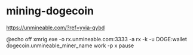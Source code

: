 # mining-dogecoin
https://unmineable.com/?ref=yvia-qybd

@echo off
xmrig.exe -o rx.unmineable.com:3333 -a rx -k -u DOGE:wallet dogecoin.unmineable_miner_name work -p x
pause
